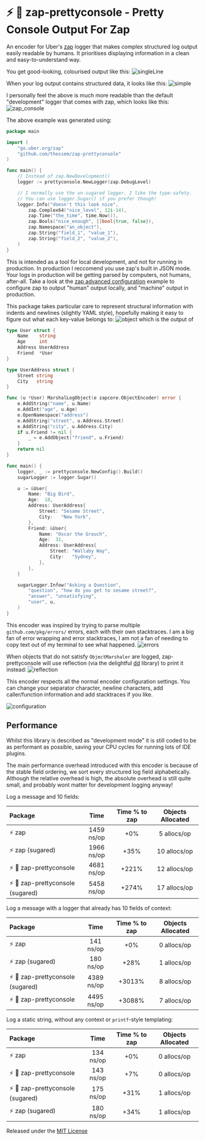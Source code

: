 # :zap: :nail_care: zap-prettyconsole - Pretty Console Output For Zap

An encoder for Uber's [zap] logger that makes complex structured log output easily readable by humans.
It prioritises displaying information in a clean and easy-to-understand way.

You get good-looking, colourised output like this:
![singleLine](https://github.com/thessem/zap-prettyconsole/blob/main/internal/readme/images/SingleLine.png?raw=true)

When your log output contains structured data, it looks like this:
![simple](https://github.com/thessem/zap-prettyconsole/blob/main/internal/readme/images/Simple.png?raw=true)

I personally feel the above is much more readable than the default "development" logger that comes with zap, which looks like this:
![zap_console](https://github.com/thessem/zap-prettyconsole/blob/main/internal/readme/images/ZapConsole.png?raw=true)

The above example was generated using:
```go
package main

import (
	"go.uber.org/zap"
	"github.com/thessem/zap-prettyconsole"
)

func main() {
	// Instead of zap.NewDevelopment()
	logger := prettyconsole.NewLogger(zap.DebugLevel)

	// I normally use the un-sugared logger. I like the type-safety.
	// You can use logger.Sugar() if you prefer though!
	logger.Info("doesn't this look nice",
		zap.Complex64("nice_level", 12i-14),
		zap.Time("the_time", time.Now()),
		zap.Bools("nice_enough", []bool{true, false}),
		zap.Namespace("an_object"),
		zap.String("field_1", "value_1"),
		zap.String("field_2", "value_2"),
	)
}
```

This is intended as a tool for local development, and not for running in production.
In production I reccomend you use zap's built in JSON mode.
Your logs in production will be getting parsed by computers, not humans, after-all.
Take a look at the [zap advanced configuration] example to configure zap to output "human" output locally, and "machine" output in production.

This package takes particular care to represent structural information with indents and newlines (slightly YAML style), hopefully making it easy to figure out what each key-value belongs to:
![object](https://github.com/thessem/zap-prettyconsole/blob/main/internal/readme/images/Object.png?raw=true)
which is the output of
```go
type User struct {
	Name    string
	Age     int
	Address UserAddress
	Friend  *User
}

type UserAddress struct {
	Street string
	City   string
}

func (u *User) MarshalLogObject(e zapcore.ObjectEncoder) error {
	e.AddString("name", u.Name)
	e.AddInt("age", u.Age)
	e.OpenNamespace("address")
	e.AddString("street", u.Address.Street)
	e.AddString("city", u.Address.City)
	if u.Friend != nil {
		_ = e.AddObject("friend", u.Friend)
	}
	return nil
}

func main() {
	logger, _ := prettyconsole.NewConfig().Build()
	sugarLogger := logger.Sugar()

	u := &User{
		Name: "Big Bird",
		Age:  18,
		Address: UserAddress{
			Street: "Sesame Street",
			City:   "New York",
		},
		Friend: &User{
			Name: "Oscar the Grouch",
			Age:  31,
			Address: UserAddress{
				Street: "Wallaby Way",
				City:   "Sydney",
			},
		},
	}

	sugarLogger.Infow("Asking a Question",
		"question", "how do you get to sesame street?",
		"answer", "unsatisfying",
		"user", u,
	)
}
```

This encoder was inspired by trying to parse multiple `github.com/pkg/errors/` errors, each with their own stacktraces.
I am a big fan of error wrapping and error stacktraces, I am not a fan of needing to copy text out of my terminal to see what happened.
![errors](https://github.com/thessem/zap-prettyconsole/blob/main/internal/readme/images/Errors.png?raw=true)

When objects that do not satisfy `ObjectMarshaler` are logged, zap-prettyconsole will use reflection (via the delightful [dd][dd] library) to print it instead:
![reflection](https://github.com/thessem/zap-prettyconsole/blob/main/internal/readme/images/Reflection.png?raw=true)

This encoder respects all the normal encoder configuration settings.
You can change your separator character, newline characters, add caller/function information and add stacktraces if you like.

![configuration](https://github.com/thessem/zap-prettyconsole/blob/main/internal/readme/images/Configuration.png?raw=true)

## Performance

Whilst this library is described as "development mode" it is still coded to be as performant as possible, saving your CPU cycles for running lots of IDE plugins.

The main performance overhead introduced with this encoder is because of the stable field ordering, we sort every structured log field alphabetically.
Although the relative overhead is high, the absolute overhead is still quite small, and probably wont matter for development logging anyway!

Log a message and 10 fields:

| Package | Time | Time % to zap | Objects Allocated |
| :------ | :--: | :-----------: | :---------------: |
| :zap: zap | 1459 ns/op | +0% | 5 allocs/op
| :zap: zap (sugared) | 1966 ns/op | +35% | 10 allocs/op
| :zap: :nail_care: zap-prettyconsole | 4681 ns/op | +221% | 12 allocs/op
| :zap: :nail_care: zap-prettyconsole (sugared) | 5458 ns/op | +274% | 17 allocs/op

Log a message with a logger that already has 10 fields of context:

| Package | Time | Time % to zap | Objects Allocated |
| :------ | :--: | :-----------: | :---------------: |
| :zap: zap | 141 ns/op | +0% | 0 allocs/op
| :zap: zap (sugared) | 180 ns/op | +28% | 1 allocs/op
| :zap: :nail_care: zap-prettyconsole (sugared) | 4389 ns/op | +3013% | 8 allocs/op
| :zap: :nail_care: zap-prettyconsole | 4495 ns/op | +3088% | 7 allocs/op

Log a static string, without any context or `printf`-style templating:

| Package | Time | Time % to zap | Objects Allocated |
| :------ | :--: | :-----------: | :---------------: |
| :zap: zap | 134 ns/op | +0% | 0 allocs/op
| :zap: :nail_care: zap-prettyconsole | 143 ns/op | +7% | 0 allocs/op
| :zap: :nail_care: zap-prettyconsole (sugared) | 175 ns/op | +31% | 1 allocs/op
| :zap: zap (sugared) | 180 ns/op | +34% | 1 allocs/op

Released under the [MIT License](LICENSE.txt)

[zap]: https://github.com/uber-go/zap
[zap advanced configuration]: https://pkg.go.dev/go.uber.org/zap#example-package-AdvancedConfiguration
[dd]: https://github.com/Code-Hex/dd
